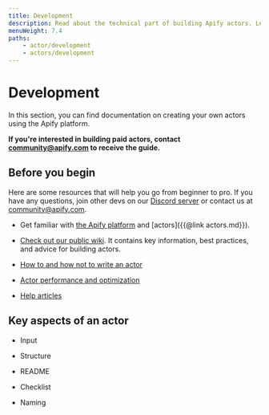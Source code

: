 ```yaml
---
title: Development
description: Read about the technical part of building Apify actors. Learn to define actor inputs, build new versions, persist actor state, and choose base Docker images.
menuWeight: 7.4
paths:
    - actor/development
    - actors/development
---
```


# Development

In this section, you can find documentation on creating your own actors using the Apify platform.

**If you're interested in building paid actors, contact [community@apify.com](mailto:community@apify.com) to receive the guide.**

## Before you begin

Here are some resources that will help you go from beginner to pro. If you have any questions, join other devs on our [Discord server](https://discord.gg/jyEM2PRvMU) or contact us at [community@apify.com](mailto:community@apify.com).

- Get familiar with [the Apify platform](https://www.youtube.com/watch?v=XPF0kbyvoOs) and [actors]({{@link actors.md}}).

- [Check out our public wiki](https://gitlab.com/apify-public/wiki/-/wikis/home). It contains key information, best practices, and advice for building actors.

- [How to and how not to write an actor](https://gitlab.com/apify-public/wiki/-/wikis/writing-actors/how-to-write-and-not-write-an-actor)

- [Actor performance and optimization](https://gitlab.com/apify-public/wiki/-/wikis/writing-actors/actor-performance-and-optimization)

- [Help articles](https://help.apify.com/en/collections/1669782-publishing-to-apify-store)

## Key aspects of an actor

- Input

- Structure

- README

- Checklist

- Naming
